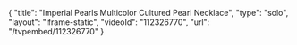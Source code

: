 {
    "title": "Imperial Pearls Multicolor Cultured Pearl  Necklace",
    "type": "solo",
    "layout": "iframe-static",
    "videoId": "112326770",
    "url": "\/tvpembed\/112326770"
}